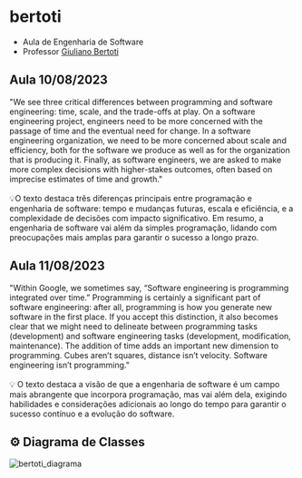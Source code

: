 # bertoti
* Aula de Engenharia de Software
* Professor [Giuliano Bertoti](https://github.com/giulianobertoti)
## Aula 10/08/2023

"We see three critical differences between programming and software engineering: time, scale, and the trade-offs at play. On a software engineering project, engineers need to be more concerned with the passage of time and the eventual need for change. In a software engineering organization, we need to be more concerned about scale and efficiency, both for the software we produce as well as for the organization that is producing it. Finally, as software engineers, we are asked to make more complex decisions with higher-stakes outcomes, often based on imprecise estimates of time and growth."
<br>
<br>
💡O texto destaca três diferenças principais entre programação e engenharia de software: tempo e mudanças futuras, escala e eficiência, e a complexidade de decisões com impacto significativo. Em resumo, a engenharia de software vai além da simples programação, lidando com preocupações mais amplas para garantir o sucesso a longo prazo.

## Aula 11/08/2023

"Within Google, we sometimes say, “Software engineering is programming integrated over time.” Programming is certainly a significant part of software engineering: after all, programming is how you generate new software in the first place. If you accept this distinction, it also becomes clear that we might need to delineate between programming tasks (development) and software engineering tasks (development, modification, maintenance). The addition of time adds an important new dimension to programming. Cubes aren’t squares, distance isn’t velocity. Software engineering isn’t programming."
<br>
<br>
💡 O texto destaca a visão de que a engenharia de software é um campo mais abrangente que incorpora programação, mas vai além dela, exigindo habilidades e considerações adicionais ao longo do tempo para garantir o sucesso contínuo e a evolução do software.

## ⚙️ Diagrama de Classes
![bertoti_diagrama](https://github.com/juliagonzalezmoreira/bertoti/assets/110678185/b91baa76-fe8c-4996-be79-951804d68730)
